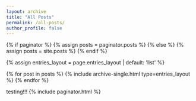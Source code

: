 ```yaml
---
layout: archive
title: "All Posts"
permalink: /all-posts/
author_profile: false
---
```


{% if paginator %}
{% assign posts = paginator.posts %}
{% else %}
{% assign posts = site.posts %}
{% endif %}

{% assign entries_layout = page.entries_layout | default: 'list' %}

<div class="entries-{{ entries_layout }}">
  {% for post in posts %}
    {% include archive-single.html type=entries_layout %}
  {% endfor %}
</div>

testing!!!
{% include paginator.html %}
